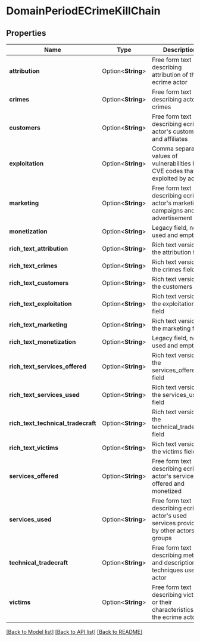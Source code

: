 # DomainPeriodECrimeKillChain

## Properties

Name | Type | Description | Notes
------------ | ------------- | ------------- | -------------
**attribution** | Option<**String**> | Free form text describing attribution of the ecrime actor | [optional]
**crimes** | Option<**String**> | Free form text describing actor's crimes | [optional]
**customers** | Option<**String**> | Free form text describing ecrime actor's customers and affiliates | [optional]
**exploitation** | Option<**String**> | Comma separated values of vulnerabilities by CVE codes that are exploited by actor | [optional]
**marketing** | Option<**String**> | Free form text describing ecrime actor's marketing campaigns and advertisement | [optional]
**monetization** | Option<**String**> | Legacy field, not used and empty | [optional]
**rich_text_attribution** | Option<**String**> | Rich text version of the attribution field | [optional]
**rich_text_crimes** | Option<**String**> | Rich text version of the crimes field | [optional]
**rich_text_customers** | Option<**String**> | Rich text version of the customers field | [optional]
**rich_text_exploitation** | Option<**String**> | Rich text version of the exploitation field | [optional]
**rich_text_marketing** | Option<**String**> | Rich text version of the marketing field | [optional]
**rich_text_monetization** | Option<**String**> | Legacy field, not used and empty | [optional]
**rich_text_services_offered** | Option<**String**> | Rich text version of the services_offered field | [optional]
**rich_text_services_used** | Option<**String**> | Rich text version of the services_used field | [optional]
**rich_text_technical_tradecraft** | Option<**String**> | Rich text version of the technical_tradecraft field | [optional]
**rich_text_victims** | Option<**String**> | Rich text version of the victims field | [optional]
**services_offered** | Option<**String**> | Free form text describing ecrime actor's services offered and monetized | [optional]
**services_used** | Option<**String**> | Free form text describing ecrime actor's used services provided by other actors or groups | [optional]
**technical_tradecraft** | Option<**String**> | Free form text describing methods and descriptions of techniques used by actor | [optional]
**victims** | Option<**String**> | Free form text describing victims or their characteristics of the ecrime actor | [optional]

[[Back to Model list]](./README.md#documentation-for-models) [[Back to API list]](./README.md#documentation-for-api-endpoints) [[Back to README]](../README.md)
